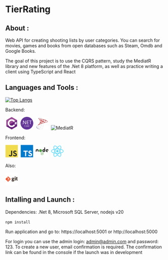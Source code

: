 # TierRating

## About :
Web API for creating shooting lists by user categories. You can search for movies, games and books from open databases such as Steam, Omdb and Google Books.

The goal of this project is to use the CQRS pattern, study the MediatR library and new features of the .Net 8 platform, as well as practice writing a client using TypeScript and React

## Languages and Tools :
[![Top Langs](https://github-readme-stats.vercel.app/api/top-langs/?username=skipperya)](https://github.com/anuraghazra/github-readme-stats)

Backend:
<div>
  <img src="https://raw.githubusercontent.com/devicons/devicon/6910f0503efdd315c8f9b858234310c06e04d9c0/icons/csharp/csharp-original.svg" title="C#" alt="C#" width="40" height="40"/>&nbsp;
  <img src="https://raw.githubusercontent.com/devicons/devicon/6910f0503efdd315c8f9b858234310c06e04d9c0/icons/dotnetcore/dotnetcore-original.svg" title=".Net" alt=".Net" width="40" height="40"/>&nbsp;
  <img src="https://raw.githubusercontent.com/devicons/devicon/6910f0503efdd315c8f9b858234310c06e04d9c0/icons/microsoftsqlserver/microsoftsqlserver-original.svg" title="Sql" alt="Sql" width="40" height="40"/>&nbsp;
  <img src="https://github.com/jbogard/MediatR/blob/master/assets/logo/gradient_128x128.png" title="MediatR" alt="MediatR" width="40" height="40"/>&nbsp;
</div>

Frontend:
<div>
  <img src="https://github.com/devicons/devicon/blob/master/icons/javascript/javascript-original.svg" title="JavaScript" alt="JavaScript" width="40" height="40"/>&nbsp;
  <img src="https://raw.githubusercontent.com/devicons/devicon/6910f0503efdd315c8f9b858234310c06e04d9c0/icons/typescript/typescript-original.svg" title="TypeScript" alt="TypeScript" width="40" height="40"/>&nbsp;
  <img src="https://github.com/devicons/devicon/blob/master/icons/nodejs/nodejs-original-wordmark.svg" title="NodeJS" alt="NodeJS" width="40" height="40"/>&nbsp;
  <img src="https://raw.githubusercontent.com/devicons/devicon/6910f0503efdd315c8f9b858234310c06e04d9c0/icons/react/react-original.svg" title="React" alt="React" width="40" height="40"/>&nbsp;
</div>

Also:
<div>
  <img src="https://github.com/devicons/devicon/blob/master/icons/git/git-original-wordmark.svg" title="Git" **alt="Git" width="40" height="40"/>
</div>

## Intalling and Launch :
Dependencies: .Net 8, Microsoft SQL Server, nodejs v20

``` npm install ```

Run application and go to: https://localhost:5001 or http://localhost:5000

For login you can use the admin login: admin@admin.com and password: 123. To create a new user, email confirmation is required. The confirmation link can be found in the console if the launch was in development
